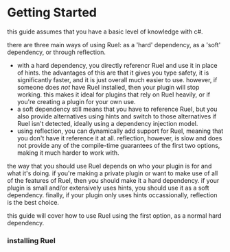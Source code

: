 # Getting Started
this guide assumes that you have a basic level of knowledge with c#.

there are three main ways of using RueI: as a 'hard' dependency, as a 'soft' dependency, or through reflection. 
- with a hard dependency, you directly referencr RueI and use it in place of hints. the advantages of this are that it gives you type safety, it is significantly faster, and it is just overall much easier to use. however, if someone does *not* have RueI installed, then your plugin will stop working. this makes it ideal for plugins that rely on RueI heavily, or if you're creating a plugin for your own use.
- a soft dependency still means that you have to reference RueI, but you also provide alternatives using hints and switch to those alternatives if RueI isn't detected, ideally using a dependency injection model. 
- using reflection, you can dynamically add support for RueI, meaning that you don't have it reference it at all. reflection, however, is slow and does not provide any of the compile-time guarantees of the first two options, making it much harder to work with. 

the way that you should use RueI depends on who your plugin is for and what it's doing. if you're making a private plugin or want to make use of all of the features of RueI, then you should make it a hard dependency. if your plugin is small and/or extensively uses hints, you should use it as a soft dependency. finally, if your plugin only uses hints occassionally, reflection is the best choice.

this guide will cover how to use RueI using the first option, as a normal hard dependency. 

### installing RueI
